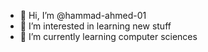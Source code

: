 - 👋 Hi, I’m @hammad-ahmed-01
- 👀 I’m interested in learning new stuff
- 🌱 I’m currently learning computer sciences

<!---
hammad-ahmed-01/hammad-ahmed-01 is a ✨ special ✨ repository because its `README.md` (this file) appears on your GitHub profile.
You can click the Preview link to take a look at your changes.
--->
